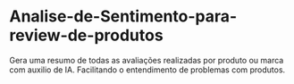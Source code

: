 # Analise-de-Sentimento-para-review-de-produtos
Gera uma resumo de todas as avaliações realizadas por produto ou marca com auxilio de IA. Facilitando o entendimento de problemas com produtos. 
